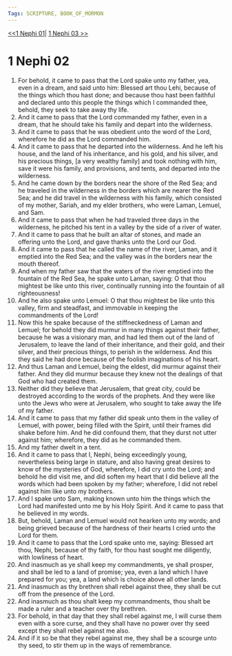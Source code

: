 ```yaml
---
Tags: SCRIPTURE, BOOK_OF_MORMON
---
```


[<<1 Nephi 01](SCRIPTURES/Book_of_Mormon/01_1_Nephi/1_Nephi_01.md)| [1 Nephi 03 >>](SCRIPTURES/Book_of_Mormon/01_1_Nephi/1_Nephi_03.md)

# 1 Nephi 02

1. For behold, it came to pass that the Lord spake unto my father, yea, even in a dream, and said unto him: Blessed art thou Lehi, because of the things which thou hast done; and because thou hast been faithful and declared unto this people the things which I commanded thee, behold, they seek to take away thy life.
2. And it came to pass that the Lord commanded my father, even in a dream, that he should take his family and depart into the wilderness.
3. And it came to pass that he was obedient unto the word of the Lord, wherefore he did as the Lord commanded him.
4. And it came to pass that he departed into the wilderness. And he left his house, and the land of his inheritance, and his gold, and his silver, and his precious things, [a very wealthy family] and took nothing with him, save it were his family, and provisions, and tents, and departed into the wilderness.
5. And he came down by the borders near the shore of the Red Sea; and he traveled in the wilderness in the borders which are nearer the Red Sea; and he did travel in the wilderness with his family, which consisted of my mother, Sariah, and my elder brothers, who were Laman, Lemuel, and Sam.
6. And it came to pass that when he had traveled three days in the wilderness, he pitched his tent in a valley by the side of a river of water.
7. And it came to pass that he built an altar of stones, and made an offering unto the Lord, and gave thanks unto the Lord our God.
8. And it came to pass that he called the name of the river, Laman, and it emptied into the Red Sea; and the valley was in the borders near the mouth thereof.
9. And when my father saw that the waters of the river emptied into the fountain of the Red Sea, he spake unto Laman, saying: O that thou mightest be like unto this river, continually running into the fountain of all righteousness!
10. And he also spake unto Lemuel: O that thou mightest be like unto this valley, firm and steadfast, and immovable in keeping the commandments of the Lord!
11. Now this he spake because of the stiffneckedness of Laman and Lemuel; for behold they did murmur in many things against their father, because he was a visionary man, and had led them out of the land of Jerusalem, to leave the land of their inheritance, and their gold, and their silver, and their precious things, to perish in the wilderness. And this they said he had done because of the foolish imaginations of his heart.
12. And thus Laman and Lemuel, being the eldest, did murmur against their father. And they did murmur because they knew not the dealings of that God who had created them.
13. Neither did they believe that Jerusalem, that great city, could be destroyed according to the words of the prophets. And they were like unto the Jews who were at Jerusalem, who sought to take away the life of my father.
14. And it came to pass that my father did speak unto them in the valley of Lemuel, with power, being filled with the Spirit, until their frames did shake before him. And he did confound them, that they durst not utter against him; wherefore, they did as he commanded them.
15. And my father dwelt in a tent.
16. And it came to pass that I, Nephi, being exceedingly young, nevertheless being large in stature, and also having great desires to know of the mysteries of God, wherefore, I did cry unto the Lord; and behold he did visit me, and did soften my heart that I did believe all the words which had been spoken by my father; wherefore, I did not rebel against him like unto my brothers.
17. And I spake unto Sam, making known unto him the things which the Lord had manifested unto me by his Holy Spirit. And it came to pass that he believed in my words.
18. But, behold, Laman and Lemuel would not hearken unto my words; and being grieved because of the hardness of their hearts I cried unto the Lord for them.
19. And it came to pass that the Lord spake unto me, saying: Blessed art thou, Nephi, because of thy faith, for thou hast sought me diligently, with lowliness of heart.
20. And inasmuch as ye shall keep my commandments, ye shall prosper, and shall be led to a land of promise; yea, even a land which I have prepared for you; yea, a land which is choice above all other lands.
21. And inasmuch as thy brethren shall rebel against thee, they shall be cut off from the presence of the Lord.
22. And inasmuch as thou shalt keep my commandments, thou shalt be made a ruler and a teacher over thy brethren.
23. For behold, in that day that they shall rebel against me, I will curse them even with a sore curse, and they shall have no power over thy seed except they shall rebel against me also.
24. And if it so be that they rebel against me, they shall be a scourge unto thy seed, to stir them up in the ways of remembrance.

